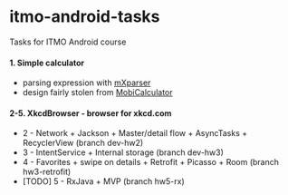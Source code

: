# itmo-android-tasks
Tasks for ITMO Android course


#### 1. Simple calculator
  * parsing expression with [mXparser](http://mathparser.org/)
  * design fairly stolen from [MobiCalculator](https://play.google.com/store/apps/details?id=my.android.calc&hl=en_US)

#### 2-5. XkcdBrowser - browser for xkcd.com
  * 2 - Network + Jackson + Master/detail flow + AsyncTasks + RecyclerView (branch dev-hw2)
  * 3 - IntentService + Internal storage (branch dev-hw3)
  * 4 - Favorites + swipe on details + Retrofit + Picasso + Room (branch hw3-retrofit)
  * [TODO] 5 - RxJava + MVP (branch hw5-rx)
